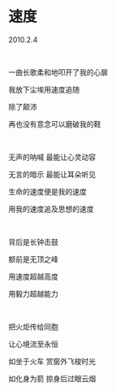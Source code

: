 # 速度

2010.2.4

&emsp;

一曲长歌柔和地叩开了我的心扉

我放下尘埃用速度追随

除了颠沛

再也没有意念可以磨破我的鞋

&emsp;

无声的呐喊 最能让心灵动容

无言的暗示 最能让耳朵听见

生命的速度便是我的速度

用我的速度追及思想的速度

&emsp;

背后是长钟击鼓

额前是无顶之峰

用速度超越高度

用毅力超越能力

&emsp;

把火炬传给同胞

让心境流至永恒

如坐于火车 赏窗外飞梭时光

如化身为箭 掠身后过眼云烟

